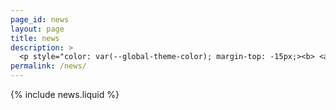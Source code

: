 ```yaml
---
page_id: news
layout: page
title: news
description: >
  <p style="color: var(--global-theme-color); margin-top: -15px;><b> <a href="https://marcorosso.com/it/novità/">novità</a>&nbsp;<a href="https://marcorosso.com/es/novedades/">novedades</a> </b></p>
permalink: /news/
---
```


  {% include news.liquid %}
